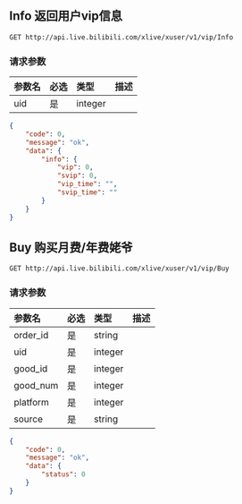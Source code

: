 ## Info 返回用户vip信息

`GET http://api.live.bilibili.com/xlive/xuser/v1/vip/Info`

### 请求参数

|参数名|必选|类型|描述|
|:---|:---|:---|:---|
|uid|是|integer||

```json
{
    "code": 0,
    "message": "ok",
    "data": {
        "info": {
            "vip": 0,
            "svip": 0,
            "vip_time": "",
            "svip_time": ""
        }
    }
}
```

## Buy 购买月费/年费姥爷

`GET http://api.live.bilibili.com/xlive/xuser/v1/vip/Buy`

### 请求参数

|参数名|必选|类型|描述|
|:---|:---|:---|:---|
|order_id|是|string||
|uid|是|integer||
|good_id|是|integer||
|good_num|是|integer||
|platform|是|integer||
|source|是|string||

```json
{
    "code": 0,
    "message": "ok",
    "data": {
        "status": 0
    }
}
```

